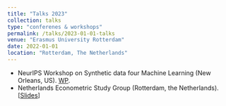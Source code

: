 ```yaml
---
title: "Talks 2023"
collection: talks
type: "conferenes & workshops"
permalink: /talks/2023-01-01-talks
venue: "Erasmus University Rotterdam"
date: 2022-01-01
location: "Rotterdam, The Netherlands"
---
```


* NeurIPS Workshop on Synthetic data four Machine Learning (New Orleans, US). [WP](https://openreview.net/forum?id=Rk5WoEETTU).
* Netherlands Econometric Study Group (Rotterdam, the Netherlands). [[Slides](/files/NESG_2023.pdf)]

